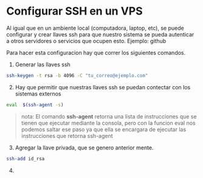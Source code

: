 # Configurar SSH en un VPS


Al igual que en un ambiente local (computadora, laptop, etc), se puede configurar y crear 
llaves ssh para que nuestro sistema se pueda autenticar a otros servidores o servicios que ocupen esto.
Ejemplo: github 


Para hacer esta configuracion hay que correr los siguientes comandos.

1. Generar las llaves ssh
```bash
ssh-keygen -t rsa -b 4096 -C "tu_correo@ejemplo.com"
```

2. Hay que permitir que nuestras llaves ssh se puedan contectar con los sistemas externos
```bash
eval  $(ssh-agent -s)
```
> nota: El comando **ssh-agent** retorna una lista de instrucciones que se tienen que ejecutar mediante la consola, pero con la funcion eval nos podemos saltar ese paso ya que ella se encargara de ejecutar las instrucciones que retorna ssh-agent

3. Agregar la llave privada, que se genero anterior mente.
```bash
ssh-add id_rsa
```

4. 